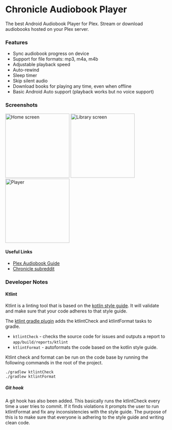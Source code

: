 # Chronicle Audiobook Player

The best Android Audiobook Player for Plex. Stream or download audiobooks hosted on your Plex server. 

### Features

 - Sync audiobook progress on device
 - Support for file formats: mp3, m4a, m4b
 - Adjustable playback speed
 - Auto-rewind
 - Sleep timer
 - Skip silent audio
 - Download books for playing any time, even when offline
 - Basic Android Auto support (playback works but no voice support)
 
### Screenshots

<p float="left">
<img src="https://raw.githubusercontent.com/mattttvaughn/chronicle/develop/images/home.png" alt="Home screen" height="200">
<img src="https://raw.githubusercontent.com/mattttvaughn/chronicle/develop/images/library.png" alt="Library screen" height="200">
<img src="https://raw.githubusercontent.com/mattttvaughn/chronicle/develop/images/currentlyplaying.png" alt="Player" height="200">
</p>


#### Useful Links

 - [Plex Audiobook Guide](https://github.com/seanap/Plex-Audiobook-Guide)
 - [Chronicle subreddit](https://www.reddit.com/r/ChronicleApp/)





### Developer Notes

#### Ktlint
Ktlint is a linting tool that is based on the [kotlin style guide](https://developer.android.com/kotlin/style-guide). It will validate and make sure that your code adheres to that style guide.

The [ktlint gradle plugin](https://github.com/jlleitschuh/ktlint-gradle) adds the ktlintCheck and ktlintFormat tasks to gradle.
- `ktlintCheck` - checks the source code for issues and outputs a report to `app/build/reports/ktlint` 
- `ktlintFormat` - autoformats the code based on the kotlin style guide.

Ktlint check and format can be run on the code base by running the following commands in the root of the project.
```
./gradlew ktlintCheck
./gradlew ktlintFormat
```

##### Git hook
A git hook has also been added. This basically runs the ktlintCheck every time a user tries to commit. If it finds violations it prompts the user to run ktlintFormat and fix any inconsistencies with the style guide. The purpose of this is to make sure that everyone is adhering to the style guide and writing clean code.

